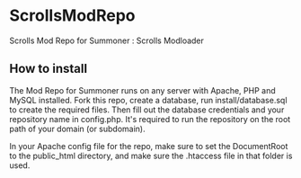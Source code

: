 ScrollsModRepo
==============

Scrolls Mod Repo for Summoner : Scrolls Modloader

How to install
--------------

The Mod Repo for Summoner runs on any server with Apache, PHP and MySQL installed. Fork this repo, create a database, run install/database.sql to create the required files. Then fill out the database credentials and your repository name in config.php. It's required to run the repository on the root path of your domain (or subdomain).

In your Apache config file for the repo, make sure to set the DocumentRoot to the public_html directory, and make sure the .htaccess file in that folder is used.
